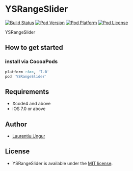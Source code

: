 YSRangeSlider
=========
[![Build Status](http://img.shields.io/travis/YardiSystems/YSRangeSlider/master.svg?style=flat)](https://travis-ci.org/YardiSystems/YSRangeSlider)
[![Pod Version](http://img.shields.io/cocoapods/v/YSRangeSlider.svg?style=flat)](http://cocoadocs.org/docsets/YSRangeSlider/)
[![Pod Platform](http://img.shields.io/cocoapods/p/YSRangeSlider.svg?style=flat)](http://cocoadocs.org/docsets/YSRangeSlider/)
[![Pod License](http://img.shields.io/cocoapods/l/YSRangeSlider.svg?style=flat)](https://www.apache.org/licenses/LICENSE-2.0.html)

YSRangeSlider

## How to get started

### install via CocoaPods
```ruby
platform :ios, '7.0'
pod 'YSRangeSlider'
```

## Requirements

- Xcode4 and above
- iOS 7.0 or above

## Author
- [Laurentiu Ungur](laurentiu.ungur@yardi.com)

## License
- YSRangeSlider is available under the [MIT license](LICENSE).
